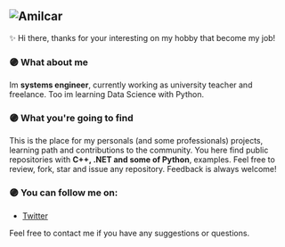 ![Amilcar](https://mega.nz/file/ktgVSCRZ#IX6k2tNQWeaO5X5w4MDmbWYb3HzV0wqXLuqnucBiiX8)
---
✨ Hi there, thanks for your interesting on my hobby that become my job!
### 🟣 What about me
Im **systems engineer**, currently working as university teacher and freelance. Too im learning Data Science with Python.


### 🟣 What you're going to find
This is the place for my personals (and some professionals) projects, learning path and contributions to the community.
You here find public repositories with **C++, .NET and some of Python**, examples.
Feel free to review, fork, star and issue any repository. Feedback is always welcome!

### 🟣 You can follow me on:
* [Twitter](https://twitter.com/amilcarse)


Feel free to contact me if you have any suggestions or questions.